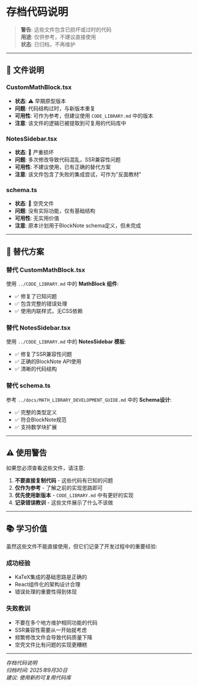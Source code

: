 # 存档代码说明

> **警告**: 这些文件包含已损坏或过时的代码  
> **用途**: 仅供参考，不建议直接使用  
> **状态**: 已归档，不再维护

---

## 📁 文件说明

### CustomMathBlock.tsx
- **状态**: ⚠️ 早期原型版本
- **问题**: 代码结构过时，与新版本重复
- **可用性**: 可作为参考，但建议使用 `CODE_LIBRARY.md` 中的版本
- **注意**: 该文件的逻辑已被提取到可复用的代码库中

### NotesSidebar.tsx  
- **状态**: 🔴 严重损坏
- **问题**: 多次修改导致代码混乱，SSR兼容性问题
- **可用性**: 不建议使用，已有正确的替代方案
- **注意**: 该文件包含了失败的集成尝试，可作为"反面教材"

### schema.ts
- **状态**: 🔴 空壳文件
- **问题**: 没有实际功能，仅有基础结构
- **可用性**: 无实用价值
- **注意**: 原本计划用于BlockNote schema定义，但未完成

---

## 🔄 替代方案

### 替代 CustomMathBlock.tsx
使用 `../CODE_LIBRARY.md` 中的 **MathBlock 组件**:
- ✅ 修复了已知问题
- ✅ 包含完整的错误处理
- ✅ 使用内联样式，无CSS依赖

### 替代 NotesSidebar.tsx
使用 `../CODE_LIBRARY.md` 中的 **NotesSidebar 模板**:
- ✅ 修复了SSR兼容性问题
- ✅ 正确的BlockNote API使用
- ✅ 清晰的代码结构

### 替代 schema.ts
参考 `../docs/MATH_LIBRARY_DEVELOPMENT_GUIDE.md` 中的 **Schema设计**:
- ✅ 完整的类型定义
- ✅ 符合BlockNote规范
- ✅ 支持数学块扩展

---

## ⚠️ 使用警告

如果您必须查看这些文件，请注意:

1. **不要直接复制代码** - 这些代码有已知的问题
2. **仅作为参考** - 了解之前的实现思路即可
3. **优先使用新版本** - `CODE_LIBRARY.md` 中有更好的实现
4. **记录错误教训** - 这些文件展示了什么不该做

---

## 📚 学习价值

虽然这些文件不能直接使用，但它们记录了开发过程中的重要经验:

### 成功经验
- KaTeX集成的基础思路是正确的
- React组件化的架构设计合理
- 错误处理的重要性得到体现

### 失败教训
- 不要在多个地方维护相同功能的代码
- SSR兼容性需要从一开始就考虑
- 频繁修改文件会导致代码质量下降
- 空壳文件比有问题的实现更糟糕

---

*存档代码说明*  
*归档时间: 2025年9月30日*  
*建议: 使用新的可复用代码库*